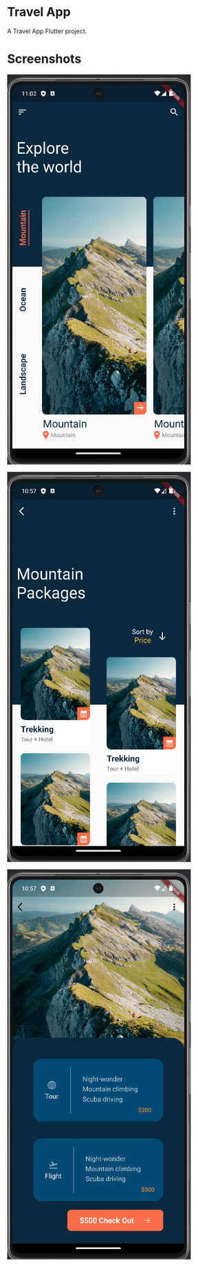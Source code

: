# Travel App

A Travel App Flutter project.

# Screenshots

![home.png](screenshots%2Fhome.png)

![2.png](screenshots%2F2.png)

![3.png](screenshots%2F3.png)